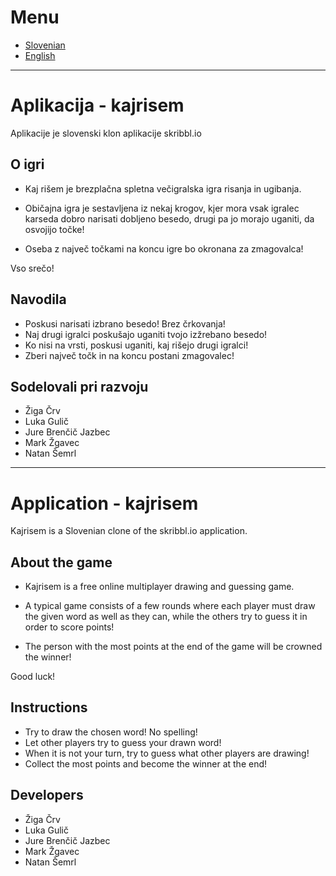 # Menu
- [Slovenian](#aplikacija---kajrisem)
- [English](#application---kajrisem)

---

# Aplikacija - kajrisem
 
Aplikacije je slovenski klon aplikacije skribbl.io

## O igri
- Kaj rišem je brezplačna spletna večigralska igra risanja in ugibanja.

- Običajna igra je sestavljena iz nekaj krogov, kjer mora vsak igralec karseda dobro narisati dobljeno besedo, drugi pa jo morajo uganiti, da osvojijo točke!

- Oseba z največ točkami na koncu igre bo okronana za zmagovalca!

Vso srečo!

## Navodila
- Poskusi narisati izbrano besedo! Brez črkovanja!
- Naj drugi igralci poskušajo uganiti tvojo izžrebano besedo!
- Ko nisi na vrsti, poskusi uganiti, kaj rišejo drugi igralci!
- Zberi največ točk in na koncu postani zmagovalec!

## Sodelovali pri razvoju
- Žiga Črv
- Luka Gulič
- Jure Brenčič Jazbec
- Mark Žgavec
- Natan Šemrl

---

# Application - kajrisem

Kajrisem is a Slovenian clone of the skribbl.io application.

## About the game
- Kajrisem is a free online multiplayer drawing and guessing game.

- A typical game consists of a few rounds where each player must draw the given word as well as they can, while the others try to guess it in order to score points!

- The person with the most points at the end of the game will be crowned the winner!

Good luck!

## Instructions
- Try to draw the chosen word! No spelling!
- Let other players try to guess your drawn word!
- When it is not your turn, try to guess what other players are drawing!
- Collect the most points and become the winner at the end!

## Developers
- Žiga Črv
- Luka Gulič
- Jure Brenčič Jazbec
- Mark Žgavec
- Natan Šemrl
